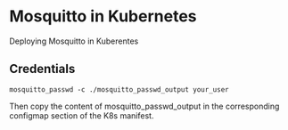 # Mosquitto in Kubernetes

Deploying Mosquitto in Kuberentes

## Credentials

```
mosquitto_passwd -c ./mosquitto_passwd_output your_user 
```

Then copy the content of mosquitto_passwd_output in the corresponding configmap section of the K8s manifest.